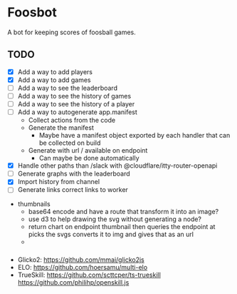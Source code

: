 # Foosbot

A bot for keeping scores of foosball games.

## TODO

- [x] Add a way to add players
- [x] Add a way to add games
- [ ] Add a way to see the leaderboard
- [ ] Add a way to see the history of games
- [ ] Add a way to see the history of a player
- [ ] Add a way to autogenerate app.manifest
  - Collect actions from the code
  - Generate the manifest
    - Maybe have a manifest object exported by each handler that can be collected on build
  - Generate with url / available on endpoint
    - Can maybe be done automatically
- [x] Handle other paths than /slack with @cloudflare/itty-router-openapi
- [ ] Generate graphs with the leaderboard
- [x] Import history from channel
- [ ] Generate links correct links to worker

- thumbnails 
  - base64 encode and have a route that transform it into an image?
  - use d3 to help drawing the svg without generating a node?
  - return chart on endpoint thumbnail then queries the endpoint at picks the svgs converts it to img and gives that as an url
  - 

###

- Glicko2:
  https://github.com/mmai/glicko2js
- ELO:
  https://github.com/hoersamu/multi-elo
- TrueSkill:
  https://github.com/scttcper/ts-trueskill
  https://github.com/philihp/openskill.js
